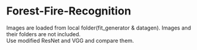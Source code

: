# Forest-Fire-Recognition  

Images are loaded from local folder(fit_generator & datagen). Images and their folders are not included.     
Use modified ResNet and VGG and compare them.
